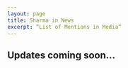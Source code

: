 ```yaml
---
layout: page
title: Sharma in News
excerpt: “List of Mentions in Media“
---
```


## Updates coming soon…

